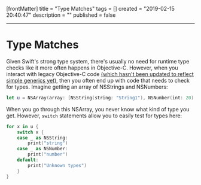[frontMatter]
title = "Type Matches"
tags = []
created = "2019-02-15 20:40:47"
description = ""
published = false

---

# Type Matches

Given Swift\'s strong type system, there\'s usually no need for runtime
type checks like it more often happens in Objective-C. However, when you
interact with legacy Objective-C code [(which hasn\'t been updated to
reflect simple generics
yet)](https://netguru.co/blog/objective-c-generics), then you often end
up with code that needs to check for types. Imagine getting an array of
NSStrings and NSNumbers:

``` Swift
let u = NSArray(array: [NSString(string: "String1"), NSNumber(int: 20), NSNumber(int: 40)])
```

When you go through this NSArray, you never know what kind of type you
get. However, `switch` statements allow you to easily test for types
here:

``` Swift
for x in u {
    switch x {
    case _ as NSString:
        print("string")
    case _ as NSNumber:
        print("number")
    default:
        print("Unknown types")
    }
}
```

